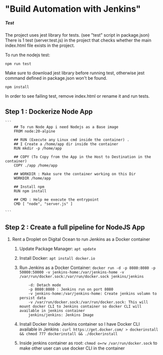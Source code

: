 

# "Build Automation with Jenkins"

##### Test
The project uses jest library for tests. (see "test" script in package.json)
There is 1 test (server.test.js) in the project that checks whether the main index.html file exists in the project. 

To run the nodejs test:

    npm run test

Make sure to download jest library before running test, otherwise jest command defined in package.json won't be found.

    npm install

In order to see failing test, remove index.html or rename it and run tests.

## Step 1 : Dockerize Node App 
    ```
        ## To run Node App i need Nodejs as a Base image
        FROM node:20-alpine 
        
        ## RUN (Execute any Linux cmd inside the container) . 
        ## I Create a /home/app dir inside the container
        RUN mkdir -p /home/app 
        
        ## COPY (To Copy from the App in the Host to Destination in the container)
        COPY ./app /home/app 
        
        ## WORKDIR : Make sure the container working on this Dir
        WORKDIR /home/app 
        
        ## Install npm 
        RUN npm install 
        
        ## CMD : Help me execute the entrypoint
        CMD [ "node", "server.js" ]

    ```

## Step 2 : Create a full pipeline for NodeJS App
1. Rent a Droplet on Digital Ocean to run Jenkins as a Docker container 
    1. Update Package Manager: `apt update`
    2. Install Docker: `apt install docker.io` 
    3. Run Jenkins as a Docker Container: `docker run -d -p 8080:8080 -p 50000:50000 -v jenkins-home:/var/jenkins-home -v /var/run/docker.sock:/var/run/docker.sock jenkins/jenkins`

        ```
            -d: Detach mode
            -p 8080:8080 : Jenkins run on port 8080
            -v jenkins-home:/var/jenkins-home: Create jenkins volumn to persist data
            -v /var/run/docker.sock:/var/run/docker.sock: This will mount docker CLI to Jenkins container so docker CLI will available in jenkins container
            jenkins/jenkins: Jenkins Image
        ```
    4. Install Docker Inside Jenkins container so I have Docker CLI available in Jenkins : `curl https://get.docker.com/ > dockerinstall && chmod 777 dockerinstall && ./dockerinstall`
    5. Inside jenkins container as root: `chmod o=rw /var/run/docker.sock` to make other user can use docker CLI in the container


